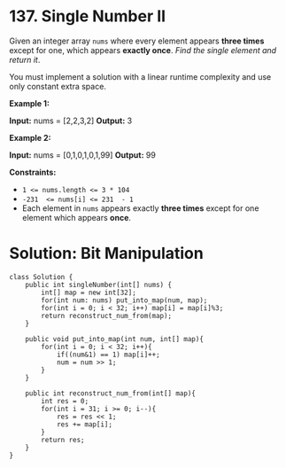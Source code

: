 # 137. Single Number II
Given an integer array  `nums`  where every element appears  **three times**  except for one, which appears  **exactly once**.  _Find the single element and return it_.

You must implement a solution with a linear runtime complexity and use only constant extra space.

**Example 1:**

**Input:** nums = [2,2,3,2]
**Output:** 3

**Example 2:**

**Input:** nums = [0,1,0,1,0,1,99]
**Output:** 99

**Constraints:**

-   `1 <= nums.length <= 3 * 104`
-   `-231  <= nums[i] <= 231  - 1`
-   Each element in  `nums`  appears exactly  **three times**  except for one element which appears  **once**.


# Solution: Bit Manipulation
```
class Solution {
    public int singleNumber(int[] nums) {
        int[] map = new int[32];
        for(int num: nums) put_into_map(num, map);
        for(int i = 0; i < 32; i++) map[i] = map[i]%3;
        return reconstruct_num_from(map);
    }
    
    public void put_into_map(int num, int[] map){
        for(int i = 0; i < 32; i++){
            if((num&1) == 1) map[i]++;
            num = num >> 1;
        }
    }
    
    public int reconstruct_num_from(int[] map){
        int res = 0;
        for(int i = 31; i >= 0; i--){
            res = res << 1;
            res += map[i];
        }
        return res;
    }
}
```